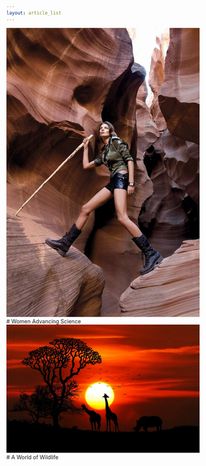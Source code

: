 ```yaml
---
layout: article_list
---
```


<img src="img/woman.jpg" alt="photo of woman science" class="photo-woman">
# Women Advancing Science

<img src="img/nature.jpeg" alt="photo of nature" class="photo-nature">
# A World of Wildlife

